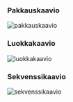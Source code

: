 ### Pakkauskaavio
![pakkauskaavio](https://user-images.githubusercontent.com/52420413/144088839-cfb95ca0-94e6-4905-807d-92595d59f942.jpg)

### Luokkakaavio
![luokkakaavio](https://user-images.githubusercontent.com/52420413/144088899-d24477c5-9dfa-4892-8240-6db04f46a3e5.jpg)

### Sekvenssikaavio
![sekvenssikaavio](https://user-images.githubusercontent.com/52420413/144903849-8fa947bc-c414-4414-9418-f5d9a3373cd6.png)
